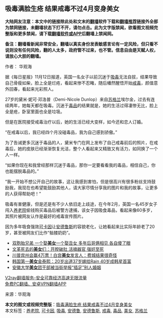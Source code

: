  <h2>吸毒满脸生疮 结果戒毒不过4月变身美女</h2> <p class="notice"><b>大陆网友注意：本文中的链接除此处和文末的<a href="https://github.com/bannedbook/fanqiang" >翻墙</a>软件下载和<a href="https://github.com/killgcd/justmysocks/blob/master/README.md">翻墙推荐</a>链接外全部为禁网链接，未翻墙状态下打不开，请勿点击。此为文字版禁闻，欲看图文视频完整版和更多禁闻，请下载<a href="https://github.com/bannedbook/fanqiang">翻墙软件或APP</a>后翻墙上禁闻网。</p><p>备注：翻墙看新闻非常安全，翻墙以真实身份发表敏感言论有一定风险，但只看不说则没有任何风险，翻的人太多，政府管不过来，也不管。信息自由是天赋人权，请放心大胆的翻墙。</b></p>  <div class="entry"> <p>作者： 华观海</p> <p>据《每日星报》11月12日报道，英国一名女子以前沉迷于<a href="https://www.bannedbook.org/bnews/tag/%e5%90%b8%e6%af%92/" class="st_tag internal_tag" rel="tag" title="标签 吸毒 下的日志">吸毒</a>无法自拔，结果导致自己骨瘦如柴，脸上全是烂疮，看起来惨不忍睹，随后幡然醒悟开始<a href="https://www.bannedbook.org/bnews/tag/%E6%88%92%E6%AF%92/" class="st_tag internal_tag" rel="tag" title="标签 戒毒 下的日志">戒毒</a>，颜值意外回春，看起来光彩照人。</p> <p></p> <p>27岁的黛米·妮可·邓洛普（Demi-Nicole Dunlop）来自<a href="https://www.bannedbook.org/bnews/tag/%e8%8b%8f%e6%a0%bc%e5%85%b0/" class="st_tag internal_tag" rel="tag" title="标签 苏格兰 下的日志">苏格兰</a>埃尔金，过去有连续两年，她每天都在吸毒。沉迷于<a href="https://www.bannedbook.org/bnews/tag/%e6%af%92%e5%93%81/" class="st_tag internal_tag" rel="tag" title="标签 毒品 下的日志">毒品</a>的结果就是，她的生活过得凄惨无比，脸上全是疮，卧室里面也全是垃圾。</p> <p></p>  <p>但是在医院接受戒毒治疗以后，她的生活已经大变样，如今还和恋人订婚。</p> <p>“在戒毒以后，我已经四个月没碰毒品，我为自己感到骄傲。”</p> <p></p> <p>为了告诫更多沉迷于毒品的人，黛米专门在网上发布了自己戒毒前后的照片，在戒毒后，她的皮肤已经渐渐恢复光洁，整个人看起来又精致又有活力，如同换了一个人一样。</p> <p></p>  <p>“如果你现在和我曾经那样沉迷于毒品，那你一定要看看我的毒品，相信自己，你也能摆脱毒品的。”</p> <p></p> <p>“我一开始不想公开自己的故事，这让我感到害怕，但是很高兴有很多粉丝支持鼓励我，我现在也希望能鼓励其他人，请大家尽情分享我的图片和我的故事，让更多的人获得帮助吧！”</p> <p></p> <p>吸毒有害健康，但是还是有不少人依旧走上歧途，在今年2月，英国一名45岁女子闯入<a href="https://www.bannedbook.org/bnews/tag/%e5%85%bb%e8%80%81%e9%99%a2/" class="st_tag internal_tag" rel="tag" title="标签 养老院 下的日志">养老院</a>偷钱购买毒品后被警方逮捕，该女子因吸食毒品，看起来像60多岁，其照片被网友认作是最好的戒毒宣传图片。</p>  <p>因为多年吸食强效<a href="https://www.bannedbook.org/bnews/tag/%E5%8F%AF%E5%8D%A1%E5%9B%A0/" class="st_tag internal_tag" rel="tag" title="标签 可卡因 下的日志">可卡因</a>让<a href="https://www.bannedbook.org/bnews/tag/%E5%AE%89%E5%BE%B7%E9%B2%81%E6%96%AF/" class="st_tag internal_tag" rel="tag" title="标签 安德鲁斯 下的日志">安德鲁斯</a>的容貌老化，让她看起来比实际年龄老了20岁，甚至被网友们比作“骷髅奶奶”。</p> <ul class='op-related-articles' title='相关阅读'> <li><a href='https://www.bannedbook.org/bnews/lifebaike/20201112/1429834.html' target='_blank'>双胞胎兄弟 一个娶<b>美女</b>一个娶丑女 多年后哥俩相见 各自傻了眼</a></li> <li><a href='https://www.bannedbook.org/bnews/cnnews/20201110/1428777.html' target='_blank'>文革死去的<b>美女</b>们：开膛破肚 活摘器官 强奸至死</a></li> <li><a href='https://www.bannedbook.org/bnews/worldnews/20201105/1426434.html' target='_blank'>川普宾州会赢4万票！白宫<b>美女</b>发言人：费城结果很奇怪</a></li> <li><a href='https://www.bannedbook.org/bnews/yule/20201105/1425996.html' target='_blank'>韩国第一<b>美女</b>金泰熙：20岁出道37岁嫁给Rain 40岁成韩星首富</a></li> <li><a href='https://www.bannedbook.org/bnews/cbnews/20201102/1424198.html' target='_blank'>安徽大学<b>美女</b>团干部被当街举报“插足”别人婚姻</a></li> </ul> <p class="texttj"> <a href="https://www.bannedbook.org/forum23/topic22702.html" target="_blank">V2ray翻墙服务-安全可靠经济高速无限流量</a><br/> <a href="https://github.com/bannedbook/fanqiang/wiki/%E7%A6%81%E9%97%BB%E7%BD%91%E5%AE%89%E5%8D%93%E7%BF%BB%E5%A2%99%E6%96%B0%E9%97%BBAPP" target="_blank">免费PC翻墙、安卓VPN翻墙APP</a></p><p> 来源：华观海 </p><a name='sharetosocial'></a>       <div><b>本文的图文或视频完整版</b>：<a href='https://www.bannedbook.org/bnews/comments/20201114/1430885.html'>吸毒满脸生疮 结果戒毒不过4月变身美女</a></div>  </div><!--END ENTRY--> <div class="postfooter"> <div>本文标签：<a href="https://www.bannedbook.org/bnews/tag/%e5%85%bb%e8%80%81%e9%99%a2/" rel="tag">养老院</a>, <a href="https://www.bannedbook.org/bnews/tag/%E5%8F%AF%E5%8D%A1%E5%9B%A0/" rel="tag">可卡因</a>, <a href="https://www.bannedbook.org/bnews/tag/%e5%90%b8%e6%af%92/" rel="tag">吸毒</a>, <a href="https://www.bannedbook.org/bnews/tag/%E5%AE%89%E5%BE%B7%E9%B2%81/" rel="tag">安德鲁</a>, <a href="https://www.bannedbook.org/bnews/tag/%E5%AE%89%E5%BE%B7%E9%B2%81%E6%96%AF/" rel="tag">安德鲁斯</a>, <a href="https://www.bannedbook.org/bnews/tag/%E6%88%92%E6%AF%92/" rel="tag">戒毒</a>, <a href="https://www.bannedbook.org/bnews/tag/%e6%af%92%e5%93%81/" rel="tag">毒品</a>, <a href="https://www.bannedbook.org/bnews/tag/%e7%be%8e%e5%a5%b3/" rel="tag">美女</a>, <a href="https://www.bannedbook.org/bnews/tag/%e8%8b%8f%e6%a0%bc%e5%85%b0/" rel="tag">苏格兰</a></div>  </div><!--END POSTFOOTER--> 